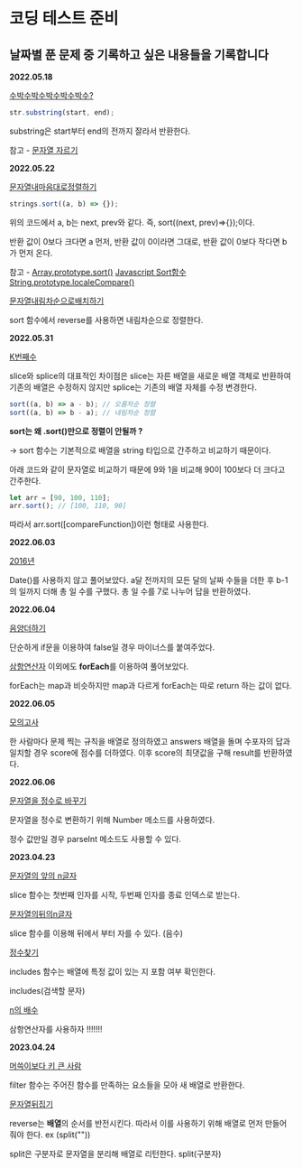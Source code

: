 # 코딩 테스트 준비

## 날짜별 푼 문제 중 기록하고 싶은 내용들을 기록합니다

<b>2022.05.18</b>

[수박수박수박수박수박수?](%EC%88%98%EB%B0%95%EC%88%98%EB%B0%95%EC%88%98%EB%B0%95%EC%88%98%EB%B0%95%EC%88%98%EB%B0%95%EC%88%98.js)

```javascript
str.substring(start, end);
```

substring은 start부터 end의 전까지 잘라서 반환한다.

참고 - [문자열 자르기](https://codechacha.com/ko/javascript-how-to-substring/)

<b>2022.05.22</b>

[문자열내마음대로정렬하기](%EB%AC%B8%EC%9E%90%EC%97%B4%EB%82%B4%EB%A7%88%EC%9D%8C%EB%8C%80%EB%A1%9C%EC%A0%95%EB%A0%AC%ED%95%98%EA%B8%B0.js)

```javascript
strings.sort((a, b) => {});
```

위의 코드에서 a, b는 next, prev와 같다. 즉, sort((next, prev)=>{});이다.

반환 값이 0보다 크다면 a 먼저, 반환 값이 0이라면 그대로, 반환 값이 0보다 작다면 b가 먼저 온다.

참고 - [Array.prototype.sort()](https://developer.mozilla.org/ko/docs/Web/JavaScript/Reference/Global_Objects/Array/sort) [Javascript Sort함수](https://velog.io/@jakeseo_me/Javascript-Sort%ED%95%A8%EC%88%98%EC%97%90-%EB%8C%80%ED%95%9C-%EC%9E%A1%EC%A7%80%EC%8B%9D) [String.prototype.localeCompare()](https://developer.mozilla.org/ko/docs/Web/JavaScript/Reference/Global_Objects/String/localeCompare)

[문자열내림차순으로배치하기](%EB%AC%B8%EC%9E%90%EC%97%B4%EB%82%B4%EB%A6%BC%EC%B0%A8%EC%88%9C%EC%9C%BC%EB%A1%9C%EB%B0%B0%EC%B9%98%ED%95%98%EA%B8%B0.js)

sort 함수에서 reverse를 사용하면 내림차순으로 정렬한다.

<b>2022.05.31</b>

[K번째수](./K%EB%B2%88%EC%A7%B8%EC%88%98.js)

slice와 splice의 대표적인 차이점은 slice는 자른 배열을 새로운 배열 객체로 반환하여 기존의 배열은 수정하지 않지만 splice는 기존의 배열 자체를 수정 변경한다.

```javascript
sort((a, b) => a - b); // 오름차순 정렬
sort((a, b) => b - a); // 내림차순 정렬
```

<b>sort는 왜 .sort()만으로 정렬이 안될까 ?</b>

-> sort 함수는 기본적으로 배열을 string 타입으로 간주하고 비교하기 때문이다.

아래 코드와 같이 문자열로 비교하기 때문에 9와 1을 비교해 90이 100보다 더 크다고 간주한다.

```javascript
let arr = [90, 100, 110];
arr.sort(); // [100, 110, 90]
```

따라서 arr.sort([compareFunction])이런 형태로 사용한다.

<b>2022.06.03</b>

[2016년](./2016%EB%85%84.js)

Date()를 사용하지 않고 풀어보았다. a달 전까지의 모든 달의 날짜 수들을 더한 후 b-1의 일까지 더해 총 일 수를 구했다.
총 일 수를 7로 나누어 답을 반환하였다.

<b>2022.06.04</b>

[음양더하기](%EC%9D%8C%EC%96%91%EB%8D%94%ED%95%98%EA%B8%B0.js)

단순하게 if문을 이용하여 false일 경우 마이너스를 붙여주었다.

[삼항연산자](../Programmers/%EC%9D%8C%EC%96%91%EB%8D%94%ED%95%98%EA%B8%B0/index.js) 이외에도 <b>forEach</b>를 이용하여 풀어보았다.

forEach는 map과 비슷하지만 map과 다르게 forEach는 따로 return 하는 값이 없다.

<b>2022.06.05</b>

[모의고사](./%EB%AA%A8%EC%9D%98%EA%B3%A0%EC%82%AC.js)

한 사람마다 문제 찍는 규칙을 배열로 정의하였고 answers 배열을 돌며 수포자의 답과 일치할 경우 score에 점수를 더하였다.
이후 score의 최댓값을 구해 result를 반환하였다.

<b>2022.06.06</b>

[문자열을 정수로 바꾸기](./%EB%AC%B8%EC%9E%90%EC%97%B4%EC%9D%84%EC%A0%95%EC%88%98%EB%A1%9C%EB%B0%94%EA%BE%B8%EA%B8%B0.js)

문자열을 정수로 변환하기 위해 Number 메소드를 사용하였다.

정수 값만일 경우 parseInt 메소드도 사용할 수 있다.

<b>2023.04.23</b>

[문자열의 앞의 n글자](./Basic/문자열의앞의n글자.js)

slice 함수는 첫번째 인자를 시작, 두번째 인자를 종료 인덱스로 받는다.

[문자열의뒤의n글자](./Basic/문자열의뒤의n글자.js)

slice 함수를 이용해 뒤에서 부터 자를 수 있다. (음수)

[정수찾기](./Basic/정수찾기.js)

includes 함수는 배열에 특정 값이 있는 지 포함 여부 확인한다.

includes(검색할 문자)

[n의 배수](./Basic/n의배수.js)

삼항연산자를 사용하자 !!!!!!!

<b>2023.04.24</b>

[머쓱이보다 키 큰 사람](./Introductory/%EB%A8%B8%EC%93%B1%EC%9D%B4%EB%B3%B4%EB%8B%A4%ED%82%A4%ED%81%B0%EC%82%AC%EB%9E%8C.js)

filter 함수는 주어진 함수를 만족하는 요소들을 모아 새 배열로 반환한다.

[문자열뒤집기](./Introductory/%EB%AC%B8%EC%9E%90%EC%97%B4%EB%92%A4%EC%A7%91%EA%B8%B0.js)

reverse는 **배열**의 순서를 반전시킨다. 따라서 이를 사용하기 위해 배열로 먼저 만들어줘야 한다. ex (split(""))

split은 구분자로 문자열을 분리해 배열로 리턴한다.
split(구분자)
